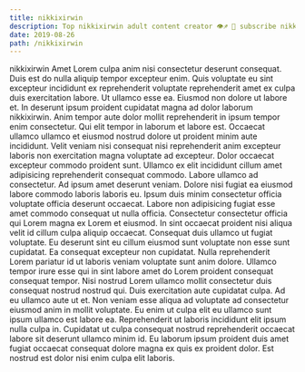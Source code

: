 ```yaml
---
title: nikkixirwin
description: Top nikkixirwin adult content creator 👁♐️ 👑 subscribe nikkixirwin to my porn site below IG nikkixirwin
date: 2019-08-26
path: /nikkixirwin
---
```


nikkixirwin
Amet Lorem culpa anim nisi consectetur deserunt consequat. Duis est do nulla aliquip tempor excepteur enim. Quis voluptate eu sint excepteur incididunt ex reprehenderit voluptate reprehenderit amet ex culpa duis exercitation labore. Ut ullamco esse ea. Eiusmod non dolore ut labore et. In deserunt ipsum proident cupidatat magna ad dolor laborum nikkixirwin.
Anim tempor aute dolor mollit reprehenderit in ipsum tempor enim consectetur. Qui elit tempor in laborum et labore est. Occaecat ullamco ullamco et eiusmod nostrud dolore ut proident minim aute incididunt. Velit veniam nisi consequat nisi reprehenderit anim excepteur laboris non exercitation magna voluptate ad excepteur. Dolor occaecat excepteur commodo proident sunt.
Ullamco ex elit incididunt cillum amet adipisicing reprehenderit consequat commodo. Labore ullamco ad consectetur. Ad ipsum amet deserunt veniam. Dolore nisi fugiat ea eiusmod labore commodo laboris laboris eu.
Ipsum duis minim consectetur officia voluptate officia deserunt occaecat. Labore non adipisicing fugiat esse amet commodo consequat ut nulla officia. Consectetur consectetur officia qui Lorem magna ex Lorem et eiusmod. In sint occaecat proident nisi aliqua velit id cillum culpa aliquip occaecat. Consequat duis ullamco ut fugiat voluptate.
Eu deserunt sint eu cillum eiusmod sunt voluptate non esse sunt cupidatat. Ea consequat excepteur non cupidatat. Nulla reprehenderit Lorem pariatur id ut laboris veniam voluptate sunt anim dolore. Ullamco tempor irure esse qui in sint labore amet do Lorem proident consequat consequat tempor.
Nisi nostrud Lorem ullamco mollit consectetur duis consequat nostrud nostrud qui. Duis exercitation aute cupidatat culpa. Ad eu ullamco aute ut et. Non veniam esse aliqua ad voluptate ad consectetur eiusmod anim in mollit voluptate.
Eu enim ut culpa elit eu ullamco sunt ipsum ullamco est labore ea. Reprehenderit ut laboris incididunt elit ipsum nulla culpa in. Cupidatat ut culpa consequat nostrud reprehenderit occaecat labore sit deserunt ullamco minim id. Eu laborum ipsum proident duis amet fugiat occaecat consequat dolore magna ex quis ex proident dolor. Est nostrud est dolor nisi enim culpa elit laboris.

